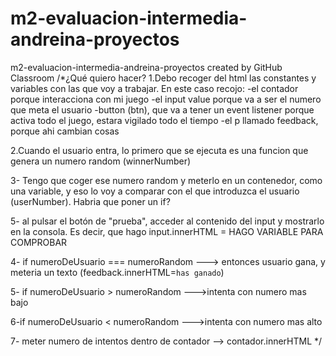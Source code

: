 # m2-evaluacion-intermedia-andreina-proyectos
m2-evaluacion-intermedia-andreina-proyectos created by GitHub Classroom
/*¿Qué quiero hacer?
1.Debo recoger del html las constantes y variables con las que voy a trabajar. En este caso recojo:
    -el contador porque interacciona con mi juego
    -el input value porque va a ser el numero que meta el usuario
    -button (btn), que va a tener un event listener porque activa todo el juego, estara vigilado todo el tiempo
    -el p llamado feedback, porque ahi cambian cosas

2.Cuando el usuario entra, lo primero que se ejecuta es una funcion que genera un numero random (winnerNumber)

3- Tengo que coger ese numero random y meterlo en un contenedor, como una variable, y eso lo voy a comparar con el que introduzca el usuario (userNumber). Habria que poner un if?

5- al pulsar el botón de "prueba", acceder al contenido del input y mostrarlo en la consola. Es decir, que hago input.innerHTML = HAGO VARIABLE PARA COMPROBAR

4- if numeroDeUsuario === numeroRandom ---> entonces usuario gana, y meteria un texto (feedback.innerHTML=`has ganado`)

5- if numeroDeUsuario > numeroRandom --->intenta con numero mas bajo

6-if numeroDeUsuario < numeroRandom --->intenta con numero mas alto

7- meter numero de intentos dentro de contador --> contador.innerHTML 
*/